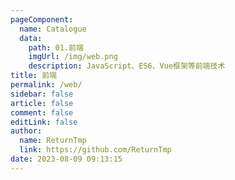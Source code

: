 ```yaml
---
pageComponent: 
  name: Catalogue
  data: 
    path: 01.前端
    imgUrl: /img/web.png
    description: JavaScript、ES6、Vue框架等前端技术
title: 前端
permalink: /web/
sidebar: false
article: false
comment: false
editLink: false
author: 
  name: ReturnTmp
  link: https://github.com/ReturnTmp
date: 2023-08-09 09:13:15
---
```

